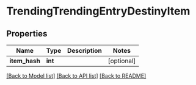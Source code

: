 # TrendingTrendingEntryDestinyItem

## Properties
Name | Type | Description | Notes
------------ | ------------- | ------------- | -------------
**item_hash** | **int** |  | [optional] 

[[Back to Model list]](../README.md#documentation-for-models) [[Back to API list]](../README.md#documentation-for-api-endpoints) [[Back to README]](../README.md)


